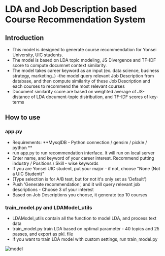 # LDA and Job Description based Course Recommendation System


## Introduction
* This model is designed to generate course recommendation for Yonsei University, UIC students. 
* The model is based on LDA topic modeling, JS Divergence and TF-IDF score to compute documnet context similarity.
* The model takes career keyword as an input (ex. data science, business strategy, marketing..) -the model query relevant Job Description from database, and then compute similarity of these Job Description and each courses to recommend the most relevant courses
* Document similarity score are based on weighted average of JS-distance of LDA document-topic distribution, and TF-IDF scores of key-terms

## How to use

### app.py
* Requirements: **MysqlDB - Python connection / gensim / pickle / python **
* run app.py to run recommendation interface. It will run on local server
* Enter name, and keyword of your career interest. Recommend putting industry / Positions / Skill - wise keywords
* If you are Yonsei UIC student, put your major - if not, choose "None (Not a UIC Student)"
* (Type selection is for A/B test, but for not it's only set as 'Default')
* Push 'Generate recommendation', and it will query relevant job descriptions - Choose 3 of your interest
* Based on Job Descriptions you choose, it generate top 10 courses

### **train_model.py** and **LDAModel_utils**
* LDAModel_utils contain all the function to model LDA, and process text data
* train_model.py train LDA based on optimal parameter - 40 topics and 25 passes, and export as pkl. file
* If you want to train LDA model with custom settings, run train_model.py

![model](https://user-images.githubusercontent.com/43837843/116873208-3fa4e900-ac52-11eb-834c-3ed6bc63ead0.gif)
